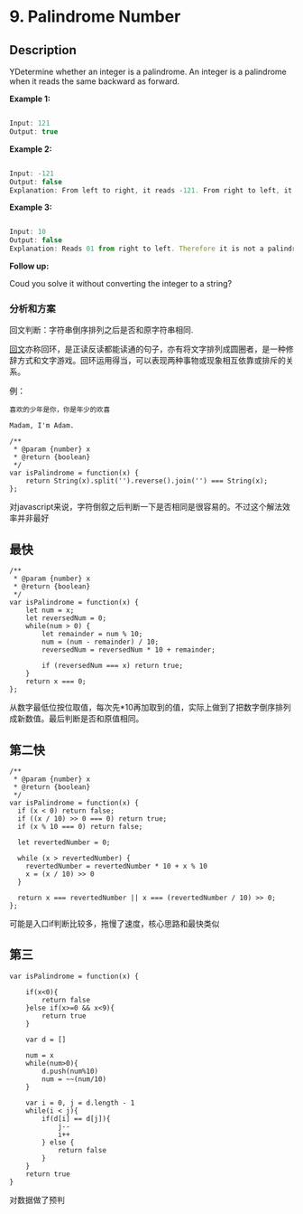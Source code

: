 # 9. Palindrome Number

## Description

YDetermine whether an integer is a palindrome. An integer is a palindrome when it reads the same backward as forward.

**Example 1:**

```js

Input: 121
Output: true

```
**Example 2:**

```js

Input: -121
Output: false
Explanation: From left to right, it reads -121. From right to left, it becomes 121-. Therefore it is not a palindrome.

```
**Example 3:**

```js

Input: 10
Output: false
Explanation: Reads 01 from right to left. Therefore it is not a palindrome.

```

**Follow up:**

Coud you solve it without converting the integer to a string?

### 分析和方案

回文判断：字符串倒序排列之后是否和原字符串相同.

[回文](https://zh.wikipedia.org/wiki/回文)亦称回环，是正读反读都能读通的句子，亦有将文字排列成圆圈者，是一种修辞方式和文字游戏。回环运用得当，可以表现两种事物或现象相互依靠或排斥的关系。

例：

```
喜欢的少年是你，你是年少的欢喜

Madam, I'm Adam.
```

```
/**
 * @param {number} x
 * @return {boolean}
 */
var isPalindrome = function(x) {
    return String(x).split('').reverse().join('') === String(x);
};

```
对javascript来说，字符倒叙之后判断一下是否相同是很容易的。不过这个解法效率并非最好

## 最快

```
/**
 * @param {number} x
 * @return {boolean}
 */
var isPalindrome = function(x) {
    let num = x;
    let reversedNum = 0;
    while(num > 0) {
        let remainder = num % 10;
        num = (num - remainder) / 10;
        reversedNum = reversedNum * 10 + remainder;

        if (reversedNum === x) return true;
    }
    return x === 0;
};

```

从数字最低位按位取值，每次先*10再加取到的值，实际上做到了把数字倒序排列成新数值。最后判断是否和原值相同。


## 第二快

```
/**
 * @param {number} x
 * @return {boolean}
 */
var isPalindrome = function(x) {
  if (x < 0) return false;
  if ((x / 10) >> 0 === 0) return true;
  if (x % 10 === 0) return false;

  let revertedNumber = 0;

  while (x > revertedNumber) {
    revertedNumber = revertedNumber * 10 + x % 10
    x = (x / 10) >> 0
  }

  return x === revertedNumber || x === (revertedNumber / 10) >> 0;
};

```

可能是入口if判断比较多，拖慢了速度，核心思路和最快类似


## 第三

```
var isPalindrome = function(x) {
    
    if(x<0){
        return false
    }else if(x>=0 && x<9){
        return true
    }
    
    var d = []
    
    num = x
    while(num>0){
        d.push(num%10)
        num = ~~(num/10)
    }
    
    var i = 0, j = d.length - 1
    while(i < j){
        if(d[i] == d[j]){
            j--
            i++
        } else {
            return false
        }
    }
    return true
}
```
对数据做了预判

